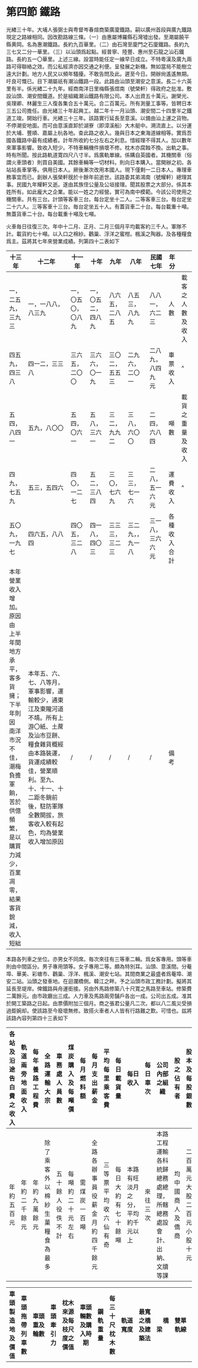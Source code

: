 # 第四節    鐵路

光緖三十年。大埔人張弼士與粤督岑春煊商築廣廈鐵路。嗣以廣州首段與廣九鐵路現定之路線相同。因改勘路線三條。（一）由惠屬博羅縣石灣墟出發。至潮屬饒平縣黄岡。名為惠潮鐵路。長約九百華里。（二）由石灣至廈門之石廈鐵路。長約九三七又二分一華里。（三）以汕頭爲起點。經普寧、陸豐、惠州至石龍之汕石鐵路。長約五一〇華里。上述三線。設當時能任定一線早日成立。不特粵漢及廣九兩路可得聯絡之效。而公私經濟亦因交通之利便。呈發展之新機。無如當局不能樹立遠大計劃。地方人民又以頻年騷擾。不敢告問及此。遲至今日。開辦尙遙遙無期。吁良可慨已。目下潮屬祇有潮汕鐵路一段。此路由汕頭至潮安之意溪。長二十六英里有半。係光緖二十九年。經商南洋日里梅縣張煜南（號榮軒）得政府之批准。敷設汕頭、潮安間鐵道。於是組織潮汕鐵路有限公司。本人出資五十萬元。謝榮光、吳理卿、林麗生三人復各集合五十萬元。合二百萬元。所有測量工事等。皆聘日本三五公司擔任。由光緒三十年起興工。越二年十一月汕頭、潮安間二十四里半之鐵道工竣。開始行車。光緖三十三年。該路實行延長至意溪。以備由汕上運之貨物。不停潮安地面。而可由意溪直卸於湖寮（即漳溪船）大木艇中。溯流直上。以分運於大埔、豐順、嘉屬上杭各地。查此路之收入。幾與日本之東海道線相等。實爲吾國各鐵路中最有成績者。計年所收約七分左右之利息。惜經理不得其人。加以數年來軍事影響。致收入短少。不特車輛機件損壞不修。枕木亦腐蝕不換。出軌之事。時有所聞。按此路軌道寛四尺八寸半。爲廣軌單線。係購自英國者。其機關車（俗謂火車頭者）則買自美國。其餘車輛等一切材料。則向日本購入。當開辦之初。各站站長車掌等。俱用日本人。厥後漸次改用本國人。現下僅剩一二日本人。專理車務事宜而已。創辦人張榮軒旣於十餘年前逝世。該路委其弟鴻南（號耀軒）總理其事。民國九年耀軒又逝。遂由其族侄公量及公垣接理。聞其股票之大部分。係其本姓所有。如此龐大之企業。能以一姓之力經營。實可為南中模範。今該公司使用之機關車。共有三台。計頭等客車三台。每台定坐十二人。二等客車三台。毎台定坐二十六人。三等客車十三台。毎台定坐五十人。有蓋貨車二十台。每台載重十噸。無蓋貨車二十台。每台載重十噸及七噸。

火車毎日往復三次。年中十二月、正月、二月三個月平均載客約三千人。軍隊不計。載貨約七十噸。以入口之棉紗。鸛巢、浮洋之蜜柑。楓溪之陶器。及各種糧食爲主。茲將其七年來營業成績。列第四十二表如下

| 十三年                                                                                                                                                   | 十二年                                                                                                                                                                                                                                   | 十一年             | 十年               | 九年           | 八年              | 民國七年          | 年分         |                  |
|----------------------------------------------------------------------------------------------------------------------------------------------------------|------------------------------------------------------------------------------------------------------------------------------------------------------------------------------------------------------------------------------------------|--------------------|--------------------|----------------|-------------------|-------------------|--------------|------------------|
| 一，<br />二五九，<br />三九三                                                                                                                                       | 一，一八八，八三九                                                                                                                                                                                                                       | 一，〇五〇，〇八九 | 一，〇五二，四八九 | 八六五，二八五 | 八五三，八九九    | 八八一，六二三    | 人數         | 載客之人數及收入 |
| 四五九，<br />四三八                                                                                                                                           | 四一二，三三八                                                                                                                                                                                                                           | 三六五，二〇〇     | 三六六，〇一九     | 三〇二，五五三 | 二九六，二〇一    | 二八九，八四九 元 | 車票收入     |       ^           |
| 五四，<br />八四一                                                                                                                                             | 五九，八〇〇                                                                                                                                                                                                                             | 五四，〇六一       | 五八，三六一       | 三二，九九二   | 三八，六〇〇      | 二四，六八四      | 噸數         | 載貨之重量及收入 |
| 四九，<br />七五九                                                                                                                                             | 五三，五四六                                                                                                                                                                                                                             | 四〇，一二七       | 五二，三八四       | 三〇，七六九   | 三三，七一六      | 二八，五一六 元   | 運費收入     |       ^           |
| 五〇九，<br />一九七                                                                                                                                           | 四六五，八八四                                                                                                                                                                                                                           | 四〇五，三二八     | 四一八，四〇三     | 三三三，三二三 | 三二九，，九一八  | 三一八，三六六 元 | 各種收入合計 |                  |
| 本年營業<br />收入增加。<br />原因由<br />上半年間<br />地方承平，<br />客多貨擁；<br />下半年則因<br />南洋市況不佳，<br />潮梅負擔軍餉，<br />苦於供億頻繁，<br />是以購買力減少，<br />百業凋零，<br />結果客貨銳減，<br />收入短絀 | 本年五、六、七、八等月，軍事影響，運輸較少，通東江及東隴河道不靖。所有上游〇紙、土蓆及汕市豆餅、糧食雜貨概經由本路裝運，貨運成績較佳，營業順利。至九、十、十一、十二距冬銷前後，駐防軍隊全數開拔，旅客收入較有起色，均為營業收入增加原因 |         /           |         /           |      /          |                /   |         /          |      備考        |              ||

本路各列車之坐位。亦男女不同席。毎次來往有三等車二輛。爲女客專用。頭等車則由中間區分。男子專用頭等。女子專用二等。頗為特別耳。汕頭、意溪間。分菴埠、華美、彩塘市、鸛巢、浮洋、楓溪、潮安七站。其間商業之最盛者爲菴埠、潮安二站。汕頭之發車地。在迴瀾橋側。韓江之畔。予之汕頭市政工務計劃。擬將其延長至堤岸。俾鐵路與舟運銜接。另由外馬路修築八十尺寛之馬路至車站。修築費二萬餘元。由市政廳出三成。人力車及馬路兩旁舗戶各出一成。公司出五成。准其於開工築路之日起。由票價附加三個月。商之張君公量凡二次。都以八二風災受損過鉅婉却。使該路至今廢壞無修。致搭火車者人人皆有行路難之歎。可惜也。兹將該路內容列第四十三表如下

| 各站及沿途告白費之收入 | 軌道兩旁地面收入 | 每年養路工程費 | 全路運輸大宗                   | 車務處人員數     | 煤炭購入及每噸價 | 每月燃料額   | 每月支出薪金                   | 平均每里乘客費       | 每日載貨量         | 每日收入                         | 每日車次 | 公司內部之組織                                                   | 股之佔有者       | 股本及每股銀數               | 公司之組織     |
|------------------------|------------------|----------------|--------------------------------|------------------|------------------|--------------|--------------------------------|----------------------|--------------------|----------------------------------|----------|------------------------------------------------------------------|------------------|------------------------------|----------------|
| 年約五百元             | 年約二千餘元     | 年約九萬餘元   | 除了乘客外以棉紗生菓糧食為最多 | 五十餘人役佚不計 | 每噸約二十元左右 | 需煤炭一百噸 | 全路各辦事員役薪金月約四千餘元 | 三等票平均收六仙有奇 | 每日大約有七十餘噸 | 本路有旺淡月之分，平均約千元以上 | 來往三次 | 本路工程運輸各科統歸總務處總理，所轄總務處設會計、出納、文牘等課 | 均中國商人及僑商 | 二百萬元 大股二百元 小股十元 | 照中華民國商律 |

| 車頭製造地及價值           | 車頭拖帶列車數 | 車頭重及輪數       | 車頭牽引力       | 枕木來源及每枝尺度之價值                                                                                             | 車頭輛數及購入時期             | 鋼軌重量 | 每三十尺枕木數 | 軌道寬度                                   | 最寬之橋及建築法                                                               | &nbsp;&nbsp;&nbsp;&nbsp;橋梁&nbsp;&nbsp;&nbsp;&nbsp;                               | 雙單軌線                                   | 房屋營繕費                                 | 全路購有地                       | 每里平均構造費   | &nbsp;&nbsp;站數及等級&nbsp;&nbsp;                                   | 全線及各站之距離（以英哩計）                                                                                                                                                       |
|----------------------------|----------------|--------------------|------------------|----------------------------------------------------------------------------------------------------------------------|--------------------------------|----------|----------------|--------------------------------------------|--------------------------------------------------------------------------------|------------------------------------|--------------------------------------------|--------------------------------------------|----------------------------------|------------------|----------------------------------------------|------------------------------------------------------------------------------------------------------------------------------------------------------------------------------------|
| 美國製每輛價<br />三萬九千五百元 | 二十八輛       | 四十七噸，車輪五度 | 馬力三百二十七匹 | 長八尺，寬九寸，厚六寸；前購自日本，為北海道出產品，每枝自一元八至二元餘，現在採辦本地雜木及星洲出產者，其價大略相同 | 車頭三輛，前清光緒三十二年購入 | 七十五磅 | 十三枝         | 四尺八寸半（中國標準軌）其路面寬度為十四尺 | 大橋二度在湘溪、馬隴，各長一百八十尺。建築用鐵架、洋石灰墩。建築費一十九萬餘元 | 大小橋梁二十七度，共長八百四十六尺 | 全路均屬單軌線，華美之外，其餘各站有待避線 | 各站房屋、機廠、貨倉等自開辦迄今約二十萬元 | 全路連各車站用地一千九百四十九畝 | 二萬一千二百餘元 | 本路共九站，汕潮為一等，菴埠為二等，餘均三等 | 汕頭至菴埠六里二，菴埠至華美二里八，華美至彩塘一里八，彩塘至鸛巢三里四，鸛巢至浮洋三里一，浮洋至楓溪四里八，楓溪至潮安二里一，潮安至意溪一里九，全線廿六里二。汕頭站距海岸三百餘丈 |

| 地圖                                 | &nbsp;&nbsp;&nbsp;&nbsp;&nbsp;&nbsp;&nbsp;&nbsp;路警&nbsp;&nbsp;&nbsp;&nbsp;&nbsp;&nbsp;&nbsp;&nbsp;                               | &nbsp;&nbsp;&nbsp;&nbsp;&nbsp;&nbsp;&nbsp;&nbsp;水患&nbsp;&nbsp;&nbsp;&nbsp;&nbsp;&nbsp;&nbsp;&nbsp;                                             | 全路通信         | 涵洞         | 貯機器車房       | &nbsp;&nbsp;&nbsp;&nbsp;&nbsp;&nbsp;&nbsp;&nbsp;水塔&nbsp;&nbsp;&nbsp;&nbsp;&nbsp;&nbsp;&nbsp;&nbsp;                                       | 機車廠之能力及<br />現有機器之價值                   | &nbsp;&nbsp;&nbsp;&nbsp;&nbsp;&nbsp;&nbsp;&nbsp;&nbsp;&nbsp;&nbsp;&nbsp;&nbsp;&nbsp;&nbsp;&nbsp;貨車&nbsp;&nbsp;&nbsp;&nbsp;&nbsp;&nbsp;&nbsp;&nbsp;&nbsp;&nbsp;&nbsp;&nbsp;&nbsp;&nbsp;&nbsp;&nbsp;                                                                                                                                 | &nbsp;&nbsp;&nbsp;&nbsp;二三等客車&nbsp;&nbsp;&nbsp;&nbsp;                                                               | &nbsp;&nbsp;&nbsp;&nbsp;頭二等合造車&nbsp;&nbsp;&nbsp;&nbsp;                                                                                                   |
|--------------------------------------|------------------------------------|--------------------------------------------------|------------------|--------------|------------------|--------------------------------------------|------------------------------------------------|--------------------------------------------------------------------------------------------------------------------------------------|--------------------------------------------------------------------------|----------------------------------------------------------------------------------------------------------------|
| 本路所存各圖<br />係本路存案之物，<br />不能交出 | 現四十餘名，沿用十餘年前之舊式軍械 | 路基低處遇大水時，亦有浸淹之處，且有不能過車者。 | 皆用電話，無電報 | 全路水涵甚多 | 全路只有汕頭一處 | 全路水塔三座：一在汕頭，一在華美，一在意溪 | 本機廠之能力足以修理機關車，全部機器值銀十萬元 | 有蓋車長十八尺八寸，高十一尺半，寬八尺一寸，容積一〇〇八立方尺，重量十噸。無蓋車長十八尺一寸，高五尺〇四，容積七〇〇立方尺，重量十噸 | 二等客車二輛，三等客車十三輛，均坐位四十八人，皆購自日本，每輛五千三百元 | 長二十四尺八寸，高十二尺五寸，寬九尺七寸；一等客位十二人，二等客位十八人；共三輛，購自日本大阪，價值七千五百元 |

